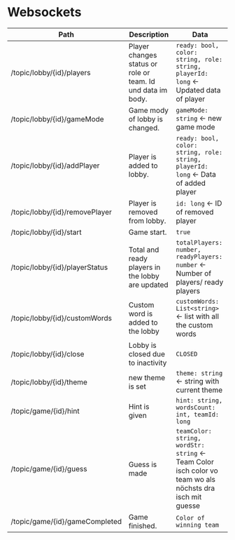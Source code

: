 # Websockets

| Path | Description | Data |
| ---- | ----------- |------|
| /topic/lobby/{id}/players | Player changes status or role or team. Id und data im body. | `ready: bool, color: string, role: string, playerId: long` <- Updated data of player |
| /topic/lobby/{id}/gameMode | Game mody of lobby is changed. | `gameMode: string` <- new game mode |
| /topic/lobby/{id}/addPlayer | Player is added to lobby. | `ready: bool, color: string, role: string, playerId: long` <- Data of added player |
| /topic/lobby/{id}/removePlayer | Player is removed from lobby. | `id: long` <- ID of removed player |
| /topic/lobby/{id}/start | Game start. | `true` |
| /topic/lobby/{id}/playerStatus | Total and ready players in the lobby are updated | `totalPlayers: number, readyPlayers: number` <- Number of players/ ready players |
| /topic/lobby/{id}/customWords | Custom word is added to the lobby | `customWords: List<string>` <- list with all the custom words |
| /topic/lobby/{id}/close | Lobby is closed due to inactivity | `CLOSED` |
| /topic/lobby/{id}/theme | new theme is set | `theme: string` <- string with current theme |
| /topic/game/{id}/hint | Hint is given | `hint: string, wordsCount: int, teamId: long` |
| /topic/game/{id}/guess | Guess is made | `teamColor: string, wordStr: string` <- Team Color isch color vo team wo als nöchsts dra isch mit guesse |
| /topic/game/{id}/gameCompleted | Game finished. | `Color of winning team` |

